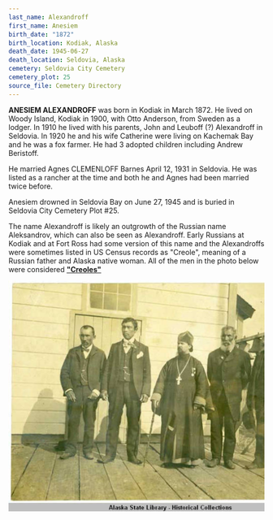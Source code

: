 ```yaml
---
last_name: Alexandroff
first_name: Anesiem
birth_date: "1872"
birth_location: Kodiak, Alaska
death_date: 1945-06-27
death_location: Seldovia, Alaska
cemetery: Seldovia City Cemetery
cemetery_plot: 25
source_file: Cemetery Directory
---
```


**ANESIEM ALEXANDROFF** was born in Kodiak in March 1872. He lived on
Woody Island, Kodiak in 1900, with Otto Anderson, from Sweden as a
lodger. In 1910 he lived with his parents, John and Leuboff (?)
Alexandroff in Seldovia. In 1920 he and his wife Catherine were living
on Kachemak Bay and he was a fox farmer. He had 3 adopted children
including Andrew Beristoff. 

He married Agnes CLEMENLOFF Barnes April 12, 1931 in
Seldovia. He was listed as a rancher at the time and both he and Agnes had been married twice before. 

Anesiem drowned in Seldovia Bay on June 27, 1945 and is buried in Seldovia City Cemetery Plot #25.

The name Alexandroff is likely an outgrowth of the Russian name
Aleksandrov, which can also be seen as Alexandroff. Early Russians at
Kodiak and at Fort Ross had some version of this name and the
Alexandroffs were sometimes listed in US Census records as "Creole",
meaning of a Russian father and Alaska native woman. All of the men in
the photo below were considered [**"Creoles"**](../_tidbits/./Seldovia_Russian_Creoles_In.md)

![](../assets/images/ANISEM%20ALEXANDROFF/media/image1.jpeg)



